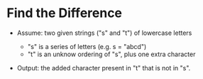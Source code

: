 # Find the Difference

* Assume: two given strings ("s" and "t") of lowercase letters 
	* "s" is a series of letters (e.g.  s = "abcd")
	* "t" is an unknow ordering of "s", plus one extra character

* Output: the added character present in "t" that is not in "s".